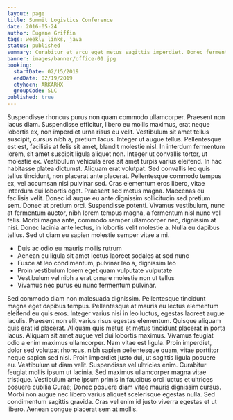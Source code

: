 ```yaml
---
layout: page
title: Summit Logistics Conference
date: 2016-05-24
author: Eugene Griffin
tags: weekly links, java
status: published
summary: Curabitur et arcu eget metus sagittis imperdiet. Donec fermentum, diam.
banner: images/banner/office-01.jpg
booking:
  startDate: 02/15/2019
  endDate: 02/19/2019
  ctyhocn: ARKARHX
  groupCode: SLC
published: true
---
```

Suspendisse rhoncus purus non quam commodo ullamcorper. Praesent non lacus diam. Suspendisse efficitur, libero eu mollis maximus, erat neque lobortis ex, non imperdiet urna risus eu velit. Vestibulum sit amet tellus suscipit, cursus nibh a, pretium lacus. Integer ut augue tellus. Pellentesque est est, facilisis at felis sit amet, blandit molestie nisl. In interdum fermentum lorem, sit amet suscipit ligula aliquet non. Integer ut convallis tortor, ut molestie ex.
Vestibulum vehicula eros sit amet turpis varius eleifend. In hac habitasse platea dictumst. Aliquam erat volutpat. Sed convallis leo quis tellus tincidunt, non placerat ante placerat. Pellentesque commodo tempus ex, vel accumsan nisi pulvinar sed. Cras elementum eros libero, vitae interdum dui lobortis eget. Praesent sed metus magna. Maecenas eu facilisis velit. Donec id augue eu ante dignissim sollicitudin sed pretium sem. Donec at pretium orci. Suspendisse potenti. Vivamus vestibulum, nunc at fermentum auctor, nibh lorem tempus magna, a fermentum nisl nunc vel felis. Morbi magna ante, commodo semper ullamcorper nec, dignissim at nisi. Donec lacinia ante lectus, in lobortis velit molestie a. Nulla eu dapibus tellus. Sed ut diam eu sapien molestie semper vitae a mi.

* Duis ac odio eu mauris mollis rutrum
* Aenean eu ligula sit amet lectus laoreet sodales at sed nunc
* Fusce at leo condimentum, pulvinar leo a, dignissim leo
* Proin vestibulum lorem eget quam vulputate vulputate
* Vestibulum vel nibh a erat ornare molestie non ut tellus
* Vivamus nec purus eu nunc fermentum pulvinar.

Sed commodo diam non malesuada dignissim. Pellentesque tincidunt magna eget dapibus tempus. Pellentesque at mauris eu lectus elementum eleifend eu quis eros. Integer varius nisi in leo luctus, egestas laoreet augue iaculis. Praesent non elit varius risus egestas elementum. Quisque aliquam quis erat id placerat. Aliquam quis metus et metus tincidunt placerat in porta lacus.
Aliquam sit amet augue vel dui lobortis maximus. Vivamus feugiat odio a enim maximus ullamcorper. Nam vitae est ligula. Proin imperdiet, dolor sed volutpat rhoncus, nibh sapien pellentesque quam, vitae porttitor neque sapien sed nisl. Proin imperdiet justo dui, ut sagittis ligula posuere eu. Vestibulum ut diam velit. Suspendisse vel ultricies enim. Curabitur feugiat mollis ipsum ut lacinia. Sed maximus ullamcorper magna vitae tristique. Vestibulum ante ipsum primis in faucibus orci luctus et ultrices posuere cubilia Curae; Donec posuere diam vitae mauris dignissim cursus. Morbi non augue nec libero varius aliquet scelerisque egestas nulla. Sed condimentum sagittis gravida. Cras vel enim id justo viverra egestas et ut libero. Aenean congue placerat sem at mollis.
